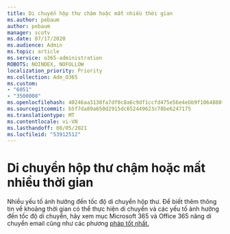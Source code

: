 ```yaml
---
title: Di chuyển hộp thư chậm hoặc mất nhiều thời gian
ms.author: pebaum
author: pebaum
manager: scotv
ms.date: 07/17/2020
ms.audience: Admin
ms.topic: article
ms.service: o365-administration
ROBOTS: NOINDEX, NOFOLLOW
localization_priority: Priority
ms.collection: Adm_O365
ms.custom:
- "6051"
- "3500008"
ms.openlocfilehash: 40246aa3138fa7df0c8a6c9df1ccfd475e56e4ebb9f1064880f79cf1098a918d
ms.sourcegitcommit: b5f7da89a650d2915dc652449623c78be6247175
ms.translationtype: MT
ms.contentlocale: vi-VN
ms.lasthandoff: 08/05/2021
ms.locfileid: "53912512"
---
```

# <a name="mailbox-migration-is-slow-or-taking-a-long-time"></a>Di chuyển hộp thư chậm hoặc mất nhiều thời gian

Nhiều yếu tố ảnh hưởng đến tốc độ di chuyển hộp thư. Để biết thêm thông tin về khoảng thời gian có thể thực hiện di chuyển và các yếu tố ảnh hưởng đến tốc độ di chuyển, hãy xem mục Microsoft 365 và Office 365 năng di chuyển email cũng như các phương [pháp tốt nhất.](https://docs.microsoft.com/exchange/mailbox-migration/office-365-migration-best-practices)